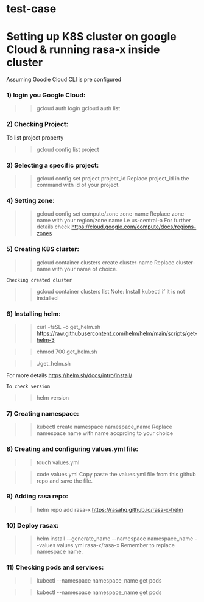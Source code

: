 # test-case
# Setting up K8S cluster on google Cloud & running rasa-x inside cluster
Assuming Goodle Cloud CLI is pre configured
### 1) login you Google Cloud:
  >>gcloud auth login
  >>gcloud auth list
### 2) Checking Project:
  To list project property
>> gcloud config list project
### 3) Selecting a specific project:
>> gcloud config  set project project_id
  Replace project_id in the command with id of your project.
### 4) Setting zone:
>> gcloud config set compute/zone zone-name
  Replace zone-name with your region/zone name i.e us-central-a
  For further details check https://cloud.google.com/compute/docs/regions-zones
### 5) Creating K8S cluster:
 >> gcloud container clusters create cluster-name
   Replace cluster-name with your name of choice.
   
    Checking created cluster
  >> gcloud container clusters list
Note: Install kubectl if it is not installed
### 6) Installing helm:
  >>curl -fsSL -o get_helm.sh https://raw.githubusercontent.com/helm/helm/main/scripts/get-helm-3


  >>chmod 700 get_helm.sh


  >>./get_helm.sh

  For more details https://helm.sh/docs/intro/install/
  
    To check version
   >> helm version
### 7) Creating namespace:
   >> kubectl create namespace namespace_name
    Replace namespace name with name accprding to your choice
### 8) Creating and configuring values.yml file:
   >> touch values.yml


   >> code values.yml
   Copy paste the values.yml file from this github repo and save the file.
### 9) Adding rasa repo:
   >> helm repo add rasa-x https://rasahq.github.io/rasa-x-helm
### 10) Deploy rasax:
   >> helm install --generate_name --namespace namespace_name --values values.yml rasa-x/rasa-x
   Remember to replace namespace name.
### 11) Checking pods and services:
   >> kubectl --namespace namespace_name get pods
   
   >> kubectl --namespace namespace_name get pods
    
    
  
